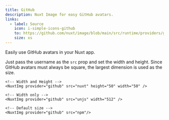 ```yaml
---
title: GitHub
description: Nuxt Image for easy GitHub avatars.
links:
  - label: Source
    icon: i-simple-icons-github
    to: https://github.com/nuxt/image/blob/main/src/runtime/providers/github.ts
    size: xs
---
```


Easily use GitHub avatars in your Nuxt app. 


Just pass the username as the `src` prop and set the width and height. Since GitHub avatars must always be square, the largest dimension is used as the size.


```vue
<!-- Width and Height -->
<NuxtImg provider="github" src="nuxt" height="50" width="50" />

<!-- Width only -->
<NuxtImg provider="github" src="unjs" width="512" />

<!-- Default size -->
<NuxtImg provider="github" src="npm"/>
```


